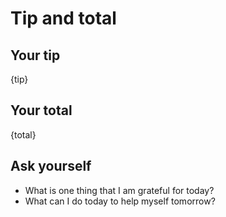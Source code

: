 # Tip and total

## Your tip
{tip}

## Your total
{total}

## Ask yourself
- What is one thing that I am grateful for today?
- What can I do today to help myself tomorrow?
